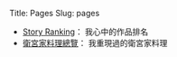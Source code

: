 Title: Pages
Slug: pages

* [Story Ranking](/pages/story-ranking.html)： 我心中的作品排名
* [衛宮家料理總覽](/pages/emiya-toc.html)： 我重現過的衛宮家料理
